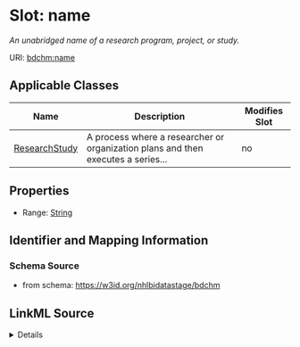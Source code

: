 # Slot: name


_An unabridged name of a research program, project, or study._



URI: [bdchm:name](bdchm:name)



<!-- no inheritance hierarchy -->




## Applicable Classes

| Name | Description | Modifies Slot |
| --- | --- | --- |
[ResearchStudy](ResearchStudy.md) | A process where a researcher or organization plans and then executes a series... |  no  |







## Properties

* Range: [String](String.md)





## Identifier and Mapping Information







### Schema Source


* from schema: https://w3id.org/nhlbidatastage/bdchm




## LinkML Source

<details>
```yaml
name: name
description: An unabridged name of a research program, project, or study.
from_schema: https://w3id.org/nhlbidatastage/bdchm
rank: 1000
alias: name
owner: ResearchStudy
domain_of:
- ResearchStudy
range: string

```
</details>